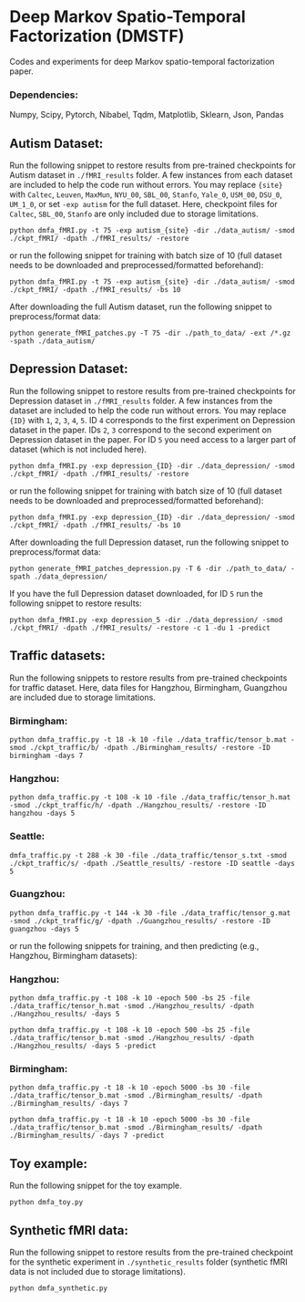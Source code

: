 # Deep Markov Spatio-Temporal Factorization (DMSTF)

Codes and experiments for deep Markov spatio-temporal factorization paper.


### Dependencies: 
Numpy, Scipy, Pytorch, Nibabel, Tqdm, Matplotlib, Sklearn, Json, Pandas  

## Autism Dataset:

Run the following snippet to restore results from pre-trained checkpoints for Autism dataset in `./fMRI_results` folder. A few instances from each dataset are included to help the code run without errors. 
You may replace `{site}` with `Caltec`, `Leuven`, `MaxMun`, `NYU_00`, `SBL_00`, `Stanfo`, `Yale_0`, `USM_00`, `DSU_0`, `UM_1_0`, or set `-exp autism` for the full dataset. Here, checkpoint files for `Caltec`, `SBL_00`, `Stanfo` are only included due to storage limitations.

`python dmfa_fMRI.py -t 75 -exp autism_{site} -dir ./data_autism/ -smod ./ckpt_fMRI/ -dpath ./fMRI_results/ -restore`

or run the following snippet for training with batch size of 10 (full dataset needs to be downloaded and preprocessed/formatted beforehand):

`python dmfa_fMRI.py -t 75 -exp autism_{site} -dir ./data_autism/ -smod ./ckpt_fMRI/ -dpath ./fMRI_results/ -bs 10`

After downloading the full Autism dataset, run the following snippet to preprocess/format data:

`python generate_fMRI_patches.py -T 75 -dir ./path_to_data/ -ext /*.gz -spath ./data_autism/`

## Depression Dataset:

Run the following snippet to restore results from pre-trained checkpoints for Depression dataset in `./fMRI_results` folder. A few instances from the dataset are included to help the code run without errors.
You may replace `{ID}` with `1`, `2`, `3`, `4`, `5`. ID `4` corresponds to the first experiment on Depression dataset in the paper. IDs `2`, `3` correspond to the second experiment on Depression dataset in the paper. For ID `5` you need access to a larger part of dataset (which is not included here).

`python dmfa_fMRI.py -exp depression_{ID} -dir ./data_depression/ -smod ./ckpt_fMRI/ -dpath ./fMRI_results/ -restore`

or run the following snippet for training with batch size of 10 (full dataset needs to be downloaded and preprocessed/formatted beforehand):

`python dmfa_fMRI.py -exp depression_{ID} -dir ./data_depression/ -smod ./ckpt_fMRI/ -dpath ./fMRI_results/ -bs 10`

After downloading the full Depression dataset, run the following snippet to preprocess/format data:

`python generate_fMRI_patches_depression.py -T 6 -dir ./path_to_data/ -spath ./data_depression/`

If you have the full Depression dataset downloaded, for ID `5` run the following snippet to restore results:

`python dmfa_fMRI.py -exp depression_5 -dir ./data_depression/ -smod ./ckpt_fMRI/ -dpath ./fMRI_results/ -restore -c 1 -du 1 -predict`

## Traffic datasets:

Run the following snippets to restore results from pre-trained checkpoints for traffic dataset. 
Here, data files for Hangzhou, Birmingham, Guangzhou are included due to storage limitations.


### Birmingham: 
`python dmfa_traffic.py -t 18 -k 10 -file ./data_traffic/tensor_b.mat -smod ./ckpt_traffic/b/ -dpath ./Birmingham_results/ -restore -ID birmingham -days 7`

### Hangzhou: 
`python dmfa_traffic.py -t 108 -k 10 -file ./data_traffic/tensor_h.mat -smod ./ckpt_traffic/h/ -dpath ./Hangzhou_results/ -restore -ID hangzhou -days 5`

### Seattle: 
`dmfa_traffic.py -t 288 -k 30 -file ./data_traffic/tensor_s.txt -smod ./ckpt_traffic/s/ -dpath ./Seattle_results/ -restore -ID seattle -days 5`

### Guangzhou:
`python dmfa_traffic.py -t 144 -k 30 -file ./data_traffic/tensor_g.mat -smod ./ckpt_traffic/g/ -dpath ./Guangzhou_results/ -restore -ID guangzhou -days 5`

or run the following snippets for training, and then predicting (e.g., Hangzhou, Birmingham datasets):

### Hangzhou:
`python dmfa_traffic.py -t 108 -k 10 -epoch 500 -bs 25 -file ./data_traffic/tensor_h.mat -smod ./Hangzhou_results/ -dpath ./Hangzhou_results/ -days 5`

`python dmfa_traffic.py -t 108 -k 10 -epoch 500 -bs 25 -file ./data_traffic/tensor_b.mat -smod ./Hangzhou_results/ -dpath ./Hangzhou_results/ -days 5 -predict`

### Birmingham:
`python dmfa_traffic.py -t 18 -k 10 -epoch 5000 -bs 30 -file ./data_traffic/tensor_b.mat -smod ./Birmingham_results/ -dpath ./Birmingham_results/ -days 7`

`python dmfa_traffic.py -t 18 -k 10 -epoch 5000 -bs 30 -file ./data_traffic/tensor_b.mat -smod ./Birmingham_results/ -dpath ./Birmingham_results/ -days 7 -predict`

## Toy example:
Run the following snippet for the toy example.

`python dmfa_toy.py`

## Synthetic fMRI data:

Run the following snippet to restore results from the pre-trained checkpoint for the synthetic experiment in `./synthetic_results` folder (synthetic fMRI data is not included due to storage limitations).

`python dmfa_synthetic.py`
